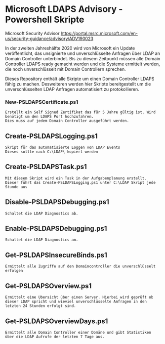 # Microsoft LDAPS Advisory - Powershell Skripte

Microsoft Security Advisor
https://portal.msrc.microsoft.com/en-us/security-guidance/advisory/ADV190023

In der zweiten Jahreshälfte 2020 wird von Microsoft ein Update veröffentlicht, das unsignierte und unverschlüsselte Anfragen 
über LDAP an Domain Controller unterbindet. Bis zu diesem Zeitpunkt müssen alle Domain Controller LDAPS ready gemacht werden
und die Systeme ermittelt werden, die noch unverschlüsselt mit Domain Controllern sprechen.

Dieses Repository enthält alle Skripte um einen Domain Controller LDAPS fähig zu machen.
Desweiteren werden hier Skripte bereitgestellt um die unverschlüsselten LDAP Anfragen automatisiert zu protokollieren.

### New-PSLDAPSCertificate.ps1
    Erstellt ein Self Signed Zertifikat das für 5 Jahre gültig ist. Wird benötigt um den LDAPS Port hochzufahren.
    Dies muss auf jedem Domain Controller ausgeführt werden.

## Create-PSLDAPSLogging.ps1
    Skript für das automatisierte Loggen von LDAP Events
    Dieses sollte nach C:\LDAP\ kopiert werden

## Create-PSLDAPSTask.ps1
    Mit diesem Skript wird ein Task in der Aufgabenplanung erstellt.
    Dieser führt das Create-PSLDAPSLogging.ps1 unter C:\LDAP Skript jede Stunde aus

## Disable-PSLDAPSDebugging.ps1
    Schaltet die LDAP Diagnostics ab. 

## Enable-PSLDAPSDebugging.ps1
    Schaltet die LDAP Diagnostics an.

## Get-PSLDAPSInsecureBinds.ps1
    Ermittelt alle Zugriffe auf den Domaincontroller die unverschlüsselt erfolgen

## Get-PSLDAPSOverview.ps1
    Ermittelt eine Übersicht über einen Server. Hierbei wird geprüft ob dieser LDAP spricht und wieviel unverschlüsselte Anfragen in den letzten 24 Stunden erfolgt sind.

## Get-PSLDAPSOverviewDays.ps1
    Ermittelt alle Domain Controller einer Domäne und gibt Statistiken über die LDAP Aufrufe der letzten 7 Tage aus.